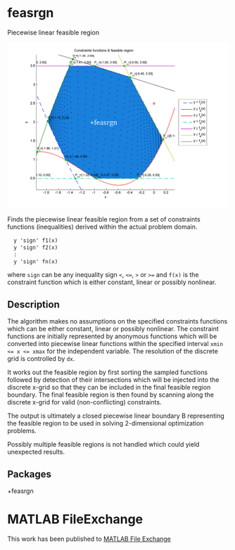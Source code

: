 # feasrgn
Piecewise linear feasible region

<img src="./feasible_region_1_2.png" />

Finds the piecewise linear feasible region from a set of constraints functions (inequalities) derived within the actual problem domain.

```
  y 'sign' f1(x)
  y 'sign' f2(x)
  :
  y 'sign' fn(x)
```

where `sign` can be any inequality sign `<`, `<=`, `>` or `>=` and `f(x)` is the constraint function which is either constant, linear or possibly nonlinear.

## Description
The algorithm makes no assumptions on the specified constraints functions which can be either constant, linear or possibly nonlinear. The constraint functions are initially represented by anonymous functions which will be 
converted into piecewise linear functions within the specified interval `xmin <= x <= xmax` for the independent variable. The resolution of the discrete grid is controlled by `dx`.

It works out the feasible region by first sorting the sampled functions followed by detection of their intersections which will be injected into the discrete x-grid so that they can be included in the final feasible 
region boundary. The final feasible region is then found by scanning along the discrete x-grid for valid (non-conflicting) constraints.

The output is ultimately a closed piecewise linear boundary B representing the feasible region to be used in solving 2-dimensional optimization problems.

Possibly multiple feasible regions is not handled which could yield unexpected results.

## Packages
+feasrgn

# MATLAB FileExchange
This work has been published to [MATLAB File Exchange][matlab-file-exchange]

[matlab-file-exchange]: https://se.mathworks.com/matlabcentral/fileexchange/60049-jarirepo-feasrgn?s_tid=FX_rc1_behav
